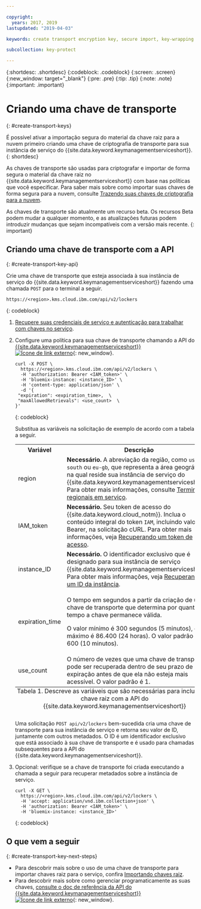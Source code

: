 ```yaml
---

copyright:
  years: 2017, 2019
lastupdated: "2019-04-03"

keywords: create transport encryption key, secure import, key-wrapping key, transport key API examples

subcollection: key-protect

---
```


{:shortdesc: .shortdesc}
{:codeblock: .codeblock}
{:screen: .screen}
{:new_window: target="_blank"}
{:pre: .pre}
{:tip: .tip}
{:note: .note}
{:important: .important}

# Criando uma chave de transporte
{: #create-transport-keys}

É possível ativar a importação segura do material da chave raiz para a nuvem primeiro criando uma chave de criptografia de transporte para sua instância de serviço do {{site.data.keyword.keymanagementserviceshort}}.
{: shortdesc}

As chaves de transporte são usadas para criptografar e importar de forma segura o material da chave raiz no {{site.data.keyword.keymanagementserviceshort}} com base nas políticas que você especificar. Para saber mais sobre como importar suas chaves de forma segura para a nuvem, consulte [Trazendo suas chaves de criptografia para a nuvem](/docs/services/key-protect/concepts?topic=key-protect-importing-keys).

As chaves de transporte são atualmente um recurso beta. Os recursos Beta podem mudar a qualquer momento, e as atualizações futuras podem introduzir mudanças que sejam incompatíveis com a versão mais recente.
{: important}

## Criando uma chave de transporte com a API
{: #create-transport-key-api}

Crie uma chave de transporte que esteja associada à sua instância de serviço do {{site.data.keyword.keymanagementserviceshort}} fazendo uma chamada `POST` para o terminal a seguir.

```
https://<region>.kms.cloud.ibm.com/api/v2/lockers
```
{: codeblock}

1. [Recupere suas credenciais de serviço e autenticação para trabalhar com chaves no serviço](/docs/services/key-protect?topic=key-protect-set-up-api).

2. Configure uma política para sua chave de transporte chamando a API do [{{site.data.keyword.keymanagementserviceshort}}![Ícone de link externo](../../icons/launch-glyph.svg "Ícone de link externo")](https://{DomainName}/apidocs/key-protect){: new_window}.

    ```cURL
    curl -X POST \
      https://<region>.kms.cloud.ibm.com/api/v2/lockers \
      -H 'authorization: Bearer <IAM_token>' \
      -H 'bluemix-instance: <instance_ID>' \
      -H 'content-type: application/json' \
      -d '{
     "expiration": <expiration_time>,  \
     "maxAllowedRetrievals": <use_count>  \
    }'
    ```
    {: codeblock}

    Substitua as variáveis na solicitação de exemplo de acordo com a tabela a seguir.

      <table>
        <tr>
          <th>Variável</th>
          <th>Descrição</th>
        </tr>
        <tr>
          <td><varname>region</varname></td>
          <td><strong>Necessário.</strong> A abreviação da região, como <code>us-south</code> ou <code>eu-gb</code>, que representa a área geográfica na qual reside sua instância de serviço do {{site.data.keyword.keymanagementserviceshort}}. Para obter mais informações, consulte <a href="/docs/services/key-protect?topic=key-protect-regions#endpoints">Terminais regionais em serviço</a>.</td>
        </tr>
        <tr>
          <td><varname>IAM_token</varname></td>
          <td><strong>Necessário.</strong> Seu token de acesso do {{site.data.keyword.cloud_notm}}. Inclua o conteúdo integral do token <code>IAM</code>, incluindo valor Bearer, na solicitação cURL. Para obter mais informações, veja <a href="/docs/services/key-protect?topic=key-protect-retrieve-access-token">Recuperando um token de acesso</a>.</td>
        </tr>
        <tr>
          <td><varname>instance_ID</varname></td>
          <td><strong>Necessário.</strong> O identificador exclusivo que é designado para sua instância de serviço {{site.data.keyword.keymanagementserviceshort}}. Para obter mais informações, veja <a href="/docs/services/key-protect?topic=key-protect-retrieve-instance-ID">Recuperando um ID da instância</a>.</td>
        </tr>
        <tr>
          <td><varname>expiration_time</varname></td>
          <td>
            <p>O tempo em segundos a partir da criação de uma chave de transporte que determina por quanto tempo a chave permanece válida.</p>
            <p>O valor mínimo é 300 segundos (5 minutos), e o máximo é 86.400 (24 horas). O valor padrão é 600 (10 minutos).</p>
          </td>
        </tr>
        <tr>
          <td><varname>use_count</varname></td>
          <td>O número de vezes que uma chave de transporte pode ser recuperada dentro de seu prazo de expiração antes de que ela não esteja mais acessível. O valor padrão é 1.</td>
        </tr>
          <caption style="caption-side:bottom;">Tabela 1. Descreve as variáveis que são necessárias para incluir uma chave raiz com a API do {{site.data.keyword.keymanagementserviceshort}}</caption>
      </table>

    Uma solicitação `POST api/v2/lockers` bem-sucedida cria uma chave de transporte para sua instância de serviço e retorna seu valor de ID, juntamente com outros metadados. O ID é um identificador exclusivo que está associado à sua chave de transporte e é usado para chamadas subsequentes para a API do {{site.data.keyword.keymanagementserviceshort}}.

3. Opcional: verifique se a chave de transporte foi criada executando a chamada a seguir para recuperar metadados sobre a instância de serviço.

    ```cURL
    curl -X GET \
      https://<region>.kms.cloud.ibm.com/api/v2/lockers \
      -H 'accept: application/vnd.ibm.collection+json' \
      -H 'authorization: Bearer <IAM_token>' \
      -H 'bluemix-instance: <instance_ID>'
    ```
    {: codeblock}

## O que vem a seguir
{: #create-transport-key-next-steps}

- Para descobrir mais sobre o uso de uma chave de transporte para importar chaves raiz para o serviço, confira [Importando chaves raiz](/docs/services/key-protect?topic=key-protect-import-root-keys).
- Para descobrir mais sobre como gerenciar programaticamente as suas chaves, [consulte o doc de referência da API do {{site.data.keyword.keymanagementserviceshort}} ![Ícone de link externo](../../icons/launch-glyph.svg "Ícone de link externo")](https://{DomainName}/apidocs/key-protect){: new_window}.
